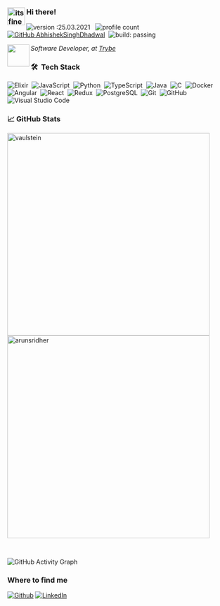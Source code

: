 ### <img alt="itsfine" src="https://emojis.slackmojis.com/emojis/images/1561763719/5906/this-is-fine-fire.gif?1561763719" width='40' align="left"/> Hi there!
![version :25.03.2021](https://img.shields.io/badge/version-16.04.2021-informational) &nbsp;
![profile count](https://komarev.com/ghpvc/?username=tuliostarling&color=red)&nbsp;
[![GitHub AbhishekSinghDhadwal](https://img.shields.io/github/followers/tuliostarling?label=follow&style=social)](https://github.com/AbhishekSinghDhadwal)&nbsp;
![build: passing](https://img.shields.io/badge/build-passing-success)

<img src="https://emojis.slackmojis.com/emojis/images/1542337527/4949/the_office.png?1542337527" width="50" align="left">
<p>
  <em>Software Developer, at <a href="https://github.com/betrybe">Trybe</a></em>
</p>

### 🛠 &nbsp;Tech Stack

![Elixir](https://img.shields.io/badge/-Elixir-05122A?style=flat&logo=elixir&logoColor=563D7C)&nbsp;
![JavaScript](https://img.shields.io/badge/-JavaScript-05122A?style=flat&logo=javascript)&nbsp;
![Python](https://img.shields.io/badge/-Python-05122A?style=flat&logo=python)&nbsp;
![TypeScript](https://img.shields.io/badge/-TypeScript-05122A?style=flat&logo=typescript)&nbsp;
![Java](https://img.shields.io/badge/-Java-05122A?style=flat&logo=Java&logoColor=FFA518)&nbsp;
![C](https://img.shields.io/badge/-C-05122A?style=flat&logo=C&logoColor=A8B9CC)&nbsp;
![Docker](https://img.shields.io/badge/-Docker-05122A?style=flat&logo=docker&logoColor=2491e5)&nbsp;
![Angular](https://img.shields.io/badge/-Angular-05122A?style=flat&logo=angular&logoColor=d7052e)&nbsp;
![React](https://img.shields.io/badge/-React-05122A?style=flat&logo=react&logoColor=1572B6)&nbsp;
![Redux](https://img.shields.io/badge/-Redux-05122A?style=flat&logo=redux&logoColor=563D7C)&nbsp;
![PostgreSQL](https://img.shields.io/badge/-Postgresql-05122A?style=flat&logo=postgresql&logoColor=31648C)&nbsp;
![Git](https://img.shields.io/badge/-Git-05122A?style=flat&logo=git)&nbsp;
![GitHub](https://img.shields.io/badge/-GitHub-05122A?style=flat&logo=github)&nbsp;
![Visual Studio Code](https://img.shields.io/badge/-Visual%20Studio%20Code-05122A?style=flat&logo=visual-studio-code&logoColor=007ACC)&nbsp;

### &#x1f4c8; GitHub Stats

<p align="left"><img align="left" src="https://github-readme-stats.vercel.app/api?username=tuliostarling&show_icons=true&locale=en&layout=compact&theme=radical" alt="vaulstein" width=460/></p>

<p><img align="center" src="https://github-readme-streak-stats.herokuapp.com/?user=tuliostarling&theme=radical" alt="arunsridher" width=460/></p>
 
<br />
 
![GitHub Activity Graph](https://activity-graph.herokuapp.com/graph?username=tuliostarling&bg_color=000000&color=4fff67&line=4fff67&point=ffffff&area=true&hide_border=true)

<h3>Where to find me</h3>
<p>
  <a href="https://github.com/tuliostarling" target="_blank"><img alt="Github"
      src="https://img.shields.io/badge/GitHub-%2312100E.svg?&style=for-the-badge&logo=Github&logoColor=white" /></a>
  <a href="https://www.linkedin.com/in/tulio-starling/" target="_blank"><img alt="LinkedIn"
      src="https://img.shields.io/badge/linkedin-%230077B5.svg?&style=for-the-badge&logo=linkedin&logoColor=white" /></a>
</p>

